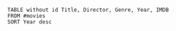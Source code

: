 

```datacards
TABLE without id Title, Director, Genre, Year, IMDB
FROM #movies
SORT Year desc
```

